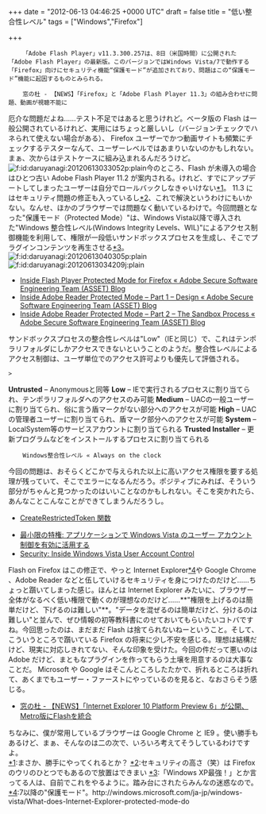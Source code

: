 
+++
date = "2012-06-13 04:46:25 +0000 UTC"
draft = false
title = "低い整合性レベル"
tags = ["Windows","Firefox"]

+++
>
        「Adobe Flash Player」v11.3.300.257は、8日（米国時間）に公開された「Adobe Flash Player」の最新版。このバージョンではWindows Vista/7で動作する「Firefox」向けにセキュリティ機能“保護モード”が追加されており、問題はこの“保護モード”機能に起因するものとみられる。

        窓の杜 - 【NEWS】「Firefox」と「Adobe Flash Player 11.3」の組み合わせに問題、動画が視聴不能に
    
厄介な問題だよね……テスト不足ではあると思うけれど。ベータ版の Flash は一般公開されているけれど、実用にはちょっと厳しいし（バージョンチェックでハネられて使えない場合がある）、 Firefox ユーザーでかつ動画サイトも頻繁にチェックするテスターなんて、ユーザーレベルではあまりいないのかもしれない。まぁ、次からはテストケースに組み込まれるんだろうけど。<img src="http://cdn-ak.f.st-hatena.com/images/fotolife/d/daruyanagi/20120613/20120613033052.png" alt="f:id:daruyanagi:20120613033052p:plain" title="f:id:daruyanagi:20120613033052p:plain" class="hatena-fotolife"/>今のところ、Flash が未導入の場合はひとつ古い Adobe Flash Player 11.2 が案内される。けれど、すでにアップデートしてしまったユーザーは自分でロールバックしなきゃいけない<a href="#f1" name="fn1" title="まさか、勝手にやってくれるとか？">*1</a>。 11.3 にはセキュリティ問題の修正も入っているし<a href="#f2" name="fn2" title="セキュリティの高さ（笑）は Firefox のウリのひとつでもあるので放置はできまい">*2</a>、これで解決というわけにもいかない。なんせ、ほかのブラウザーでは問題なく動いているわけで。今回問題となった"保護モード（Protected Mode）"は、Windows Vista以降で導入された"Windows 整合性レベル(Windows Integrity Levels、WIL)"によるアクセス制御機能を利用して、権限が一段低いサンドボックスプロセスを生成し、そこでプラグインコンテンツを再生させる<a href="#f3" name="fn3" title="「Windows XP最強！」とか言ってる人は、自前でこれをやるように。踏み台にされたらみんなの迷惑なので。">*3</a>。<img src="http://cdn-ak.f.st-hatena.com/images/fotolife/d/daruyanagi/20120613/20120613040305.png" alt="f:id:daruyanagi:20120613040305p:plain" title="f:id:daruyanagi:20120613040305p:plain" class="hatena-fotolife"/><img src="http://cdn-ak.f.st-hatena.com/images/fotolife/d/daruyanagi/20120613/20120613034209.jpg" alt="f:id:daruyanagi:20120613034209j:plain" title="f:id:daruyanagi:20120613034209j:plain" class="hatena-fotolife"/>

<ul>
<li><a href="http://blogs.adobe.com/asset/2012/06/inside-flash-player-protected-mode-for-firefox.html">Inside Flash Player Protected Mode for Firefox «  Adobe Secure Software Engineering Team (ASSET) Blog</a></li>
<li><a href="http://blogs.adobe.com/asset/2010/10/inside-adobe-reader-protected-mode-part-1-design.html">Inside Adobe Reader Protected Mode – Part 1 – Design «  Adobe Secure Software Engineering Team (ASSET) Blog</a></li>
<li><a href="http://blogs.adobe.com/asset/2010/10/inside-adobe-reader-protected-mode-%E2%80%93-part-2-%E2%80%93-the-sandbox-process.html">Inside Adobe Reader Protected Mode – Part 2 – The Sandbox Process «  Adobe Secure Software Engineering Team (ASSET) Blog</a></li>
</ul>サンドボックスプロセスの整合性レベルは"Low"（IEと同じ）で、これはテンポラリフォルダにしかアクセスできないということのようだ。整合性レベルによるアクセス制御は、ユーザ単位でのアクセス許可よりも優先して評価される。

    >
        

**Untrusted** – Anonymousと同等
**Low** – IEで実行されるプロセスに割り当てられ、テンポラリフォルダへのアクセスのみ可能
**Medium** – UACの一般ユーザーに割り当てられ、俗に言う盾マークがない部分へのアクセスが可能
**High** – UACの管理者ユーザーに割り当てられ、盾マーク部分へのアクセスが可能
**System** – LocalSystem等のサービスアカウントに割り当てられる
**Trusted Installer** – 更新プログラムなどをインストールするプロセスに割り当てられる

        Windows整合性レベル « Always on the clock
    
今回の問題は、おそらくどこかで与えられた以上に高いアクセス権限を要する処理が残っていて、そこでエラーになるんだろう。ポジティブにみれば、そういう部分がちゃんと見つかったのはいいことなのかもしれない。そこを突かれたら、あんなことこんなことができてしまうんだろうし。

<ul>
<li><a href="http://msdn.microsoft.com/ja-jp/library/cc402001.aspx">
	
  CreateRestrictedToken 関数

</a></li>
<li><a href="http://msdn.microsoft.com/ja-jp/magazine/cc163486.aspx">
	最小限の特権: アプリケーションで Windows Vista のユーザー アカウント制御を有効に活用する
</a></li>
<li><a href="http://technet.microsoft.com/en-us/magazine/2007.06.uac.aspx">
	Security: Inside Windows Vista User Account Control
</a></li>
</ul>Flash on Firefox はこの修正で、やっと Internet Explorer<a href="#f4" name="fn4" title="7以降の" 保護モード"。http:="" windows.microsoft.com="" ja-jp="" windows-vista="" what-does-internet-explorer-protected-mode-do"="">*4</a>や Google Chrome 、Adobe Reader などと伍していけるセキュリティを身につけたのだけど……ちょっと躓いてしまった感じ。ほんとは Internet Explorer みたいに、ブラウザー全体がなるべく低い権限で動くのが理想なのだけど……**"権限を上げるのは簡単だけど、下げるのは難しい"**。"データを混ぜるのは簡単だけど、分けるのは難しい"と並んで、ぜひ情報の初等教科書にのせておいてもらいたいコトバですね。今回思ったのは、まだまだ Flash は捨てられないねーということ。そして、こういうところで躓いている Firefox の将来に少し不安を感じる。理想は結構だけど、現実に対応しきれてない、そんな印象を受けた。今回の件だって悪いのは Adobe だけど、まともなプラグインを作ってもらう土壌を用意するのは大事なことだ。 Microsoft や Google はそこんところしたたかで、折れるところは折れて、あくまでもユーザー・ファーストにやっているのを見ると、なおさらそう感じる。

<ul>
<li><a href="http://www.forest.impress.co.jp/docs/news/20120604_537599.html">窓の杜 - 【NEWS】「Internet Explorer 10 Platform Preview 6」が公開、Metro版にFlashを統合</a></li>
</ul>ちなみに、僕が常用しているブラウザーは Google Chrome と IE9 。使い勝手もあるけど、まぁ、そんなのは二の次で、いろいろ考えてそうしているわけですよ。
<div class="footnote">
<a href="#fn1" name="f1" class="footnote-number">*1</a><span class="footnote-delimiter">:</span><span class="footnote-text">まさか、勝手にやってくれるとか？</span>
<a href="#fn2" name="f2" class="footnote-number">*2</a><span class="footnote-delimiter">:</span><span class="footnote-text">セキュリティの高さ（笑）は Firefox のウリのひとつでもあるので放置はできまい</span>
<a href="#fn3" name="f3" class="footnote-number">*3</a><span class="footnote-delimiter">:</span><span class="footnote-text">「Windows XP最強！」とか言ってる人は、自前でこれをやるように。踏み台にされたらみんなの迷惑なので。</span>
<a href="#fn4" name="f4" class="footnote-number">*4</a><span class="footnote-delimiter">:</span><span class="footnote-text">7以降の"保護モード"。http://windows.microsoft.com/ja-jp/windows-vista/What-does-Internet-Explorer-protected-mode-do</span>
</div>

